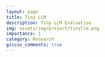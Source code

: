 ```yaml
---
layout: page
title: Tiny LLM
description: Tiny LLM Evaluation
img: assets/img/project/tinyllm.png
importance: 1
category: Research
giscus_comments: true
---
```



